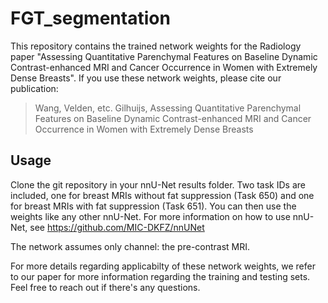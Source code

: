 # FGT_segmentation

This repository contains the trained network weights for the Radiology paper "Assessing Quantitative Parenchymal Features on Baseline Dynamic Contrast-enhanced MRI and Cancer Occurrence in Women with Extremely Dense Breasts". If you use these network weights, please cite our publication:

> Wang, Velden, etc. Gilhuijs, Assessing Quantitative Parenchymal Features on Baseline Dynamic Contrast-enhanced MRI and Cancer Occurrence in Women with Extremely Dense Breasts

## Usage

Clone the git repository in your nnU-Net results folder. Two task IDs are included, one for breast MRIs without fat suppression (Task 650) and one for breast MRIs with fat suppression (Task 651). You can then use the weights like any other nnU-Net. For more information on how to use nnU-Net, see https://github.com/MIC-DKFZ/nnUNet

The network assumes only channel: the pre-contrast MRI.

For more details regarding applicabilty of these network weights, we refer to our paper for more information regarding the training and testing sets. Feel free to reach out if there's any questions.
